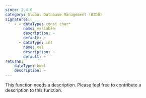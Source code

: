 ```yaml
---
since: 2.4.0
category: Global Database Management (BZDB)
signatures:
    - - dataType: const char*
        name: variable
        description: ~
        default: ~
      - dataType: int
        name: val
        description: ~
        default: ~
returns:
    dataType: bool
    description: ~
---
```


This function needs a description. Please feel free to contribute a description to this function.
